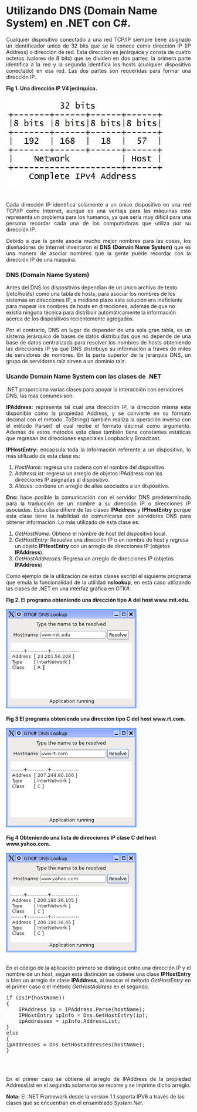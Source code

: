 # Utilizando DNS (Domain Name System) en .NET con C#.
		
<p align="justify">
Cualquier dispositivo conectado a una red TCP/IP siempre tiene asignado un identificador único de 32 bits que se le conoce como dirección IP (IP Address) o dirección de red. Esta dirección es jerárquica y consta de cuatro octetos (valores de 8 bits) que se dividen en dos partes: la primera parte identifica a la red y la segunda identifica los hosts (cualquier dispositivo conectado) en esa red. Las dos partes son requeridas para formar una dirección IP.
</p>
<div><b>Fig 1. Una dirección IP V4 jerárquica.</b></div><br>
<div>
<IMG src="images/fig1.jpg">
</div><br>
<p align="justify">Cada dirección IP identifica solamente a un único dispositivo en una red TCP/IP como Internet, aunque es una ventaja para las máquinas esto representa un problema para los humanos, ya que sería muy difícil para una persona  recordar cada una de los computadoras que utiliza por su dirección IP. </p>
<p align="justify">Debido a que la gente asocia mucho mejor nombres para las cosas, los diseñadores de Internet inventaron el <b>DNS (Domain Name System)</b> que es una manera de asociar nombres que la gente puede recordar con la dirección IP de una máquina.</p>
<h3>DNS (Domain Name System)</h3>
<p>Antes del DNS los dispositivos dependían de un único archivo de texto (/etc/hosts) como una tabla de hosts, para asociar los nombres de los sistemas en direcciones IP, a mediano plazo esta solución era ineficiente para mapear los nombres de hosts en direcciones, además de que no existía ninguna técnica para distribuir automáticamente la información acerca de los dispositivos recientemente agregados.</p>
<p align="justify">Por el contrario, DNS en lugar de depender de una sola gran tabla, es un sistema jerárquico de bases de datos distribuidas que no depende de una base de datos centralizada para resolver los nombres de hosts obteniendo las direcciones IP ya que DNS distribuye su información a través de miles de servidores de nombres. 
En la parte superior de la jerarquía DNS, un grupo de servidores raíz sirven a un dominio raíz.
</p>
<h3>Usando Domain Name System con las clases de .NET</h3>
<p>.NET proporciona varias clases para apoyar la interacción con servidores DNS, las más comunes son: </p>
<p align="justify"><b>IPAddress:</b> representa tal cual una dirección IP, la dirección misma esta disponible como la propiedad Address, y se convierte en su formato decimal con el método .ToString() también realiza la operación inversa con el método Parse() el cual recibe el formato decimal como argumento. 
Además de estos métodos esta clase también tiene constantes estáticas que regresan las direcciones especiales Loopback y Broadcast.</p>
<p align="justify"><b>IPHostEntry:</b> encapsula toda la información referente a un dispositivo, lo  más utilizado de esta clase es: </p>
<ol>
<li><i>HostName:</i> regresa una cadena con el nombre del dispositivo.</li>
<li><i>AddressList:</i> regresa un arreglo de objetos IPAddress con las direcciones IP asignadas al dispositivo.</li>
<li><i>Aliases:</i> contiene un arreglo de alias asociados a un dispositivo.</li>
</ol>
<p align="justify"><b>Dns:</b> hace posible la comunicación con el servidor DNS predeterminado para la traducción de un nombre a su dirección IP o direcciones IP asociadas.
Esta clase difiere de las clases <b>IPAddress</b> y <b>IPHostEntry</b> porque esta clase tiene la habilidad de comunicarse con servidores DNS para obtener información.
Lo más utilizado de esta clase es:</p>
<ol>
<li><i>GetHostName:</i> Obtiene el nombre de host del dispositivo local.</li>
<li><i>GetHostEntry:</i> Resuelve una dirección IP o un nombre de host y regresa un objeto <b>IPHostEntry</b> con un arreglo de direcciones IP (objetos <b>IPAddress</b>).</li>
<li><i>GetHostAddresses:</i> Regresa un arreglo de direcciones IP (objetos <b>IPAddress</b>)</li>
</ol>
<p align="justify">Como ejemplo de la utilización de estas clases escribí el siguiente programa que emula la funcionalidad de la utilidad <b>nslookup</b>, en esta caso utilizando las clases de .NET en una interfaz gráfica en GTK#.</p>
<div><b>Fig 2. El programa obteniendo una dirección tipo A del host www.mit.edu.</b></div><br>
<div>
<IMG src="images/figA.png">
</div><br>
<div><b>Fig 3 El programa obteniendo una dirección tipo C del host www.rt.com.</b></div><br>
<div>
<IMG src="images/figB.png">
</div><br>
<div><b>Fig 4 Obteniendo una lista de direcciones IP clase C del host www.yahoo.com.</b></div><br>
<div>
<IMG src="images/figC.png">
</div><br>
<p align="justify">En el código de la aplicación primero se distingue entre una dirección IP y el nombre de un host, según esta distinción se obtiene una clase <b>IPHostEntry</b> o bien un arreglo de clase <b>IPAddress</b>, al invocar el método <i>GetHostEntry</i> en el primer caso o el método <i>GetHostAddress</i> en el segundo.</p>
<div>
<pre>
if (IsIP(hostName))
{
	IPAddress ip = IPAddress.Parse(hostName);
	IPHostEntry ipInfo = Dns.GetHostEntry(ip);
	ipAddresses = ipInfo.AddressList;
}
else
{
ipAddresses = Dns.GetHostAddresses(hostName);
}

</pre>
</div><br>
<p align="justify">En el primer caso se obtiene el arreglo de IPAddress de la propiedad AddressList en el segundo solamente se recorre y se imprime dicho arreglo.</p>
<p><b>Nota:</b> El :NET Framework desde la version 1.1 soporta IPV6 a través de las clases que se encuentran en el ensamblado <i>System.Net</i>.</p>
